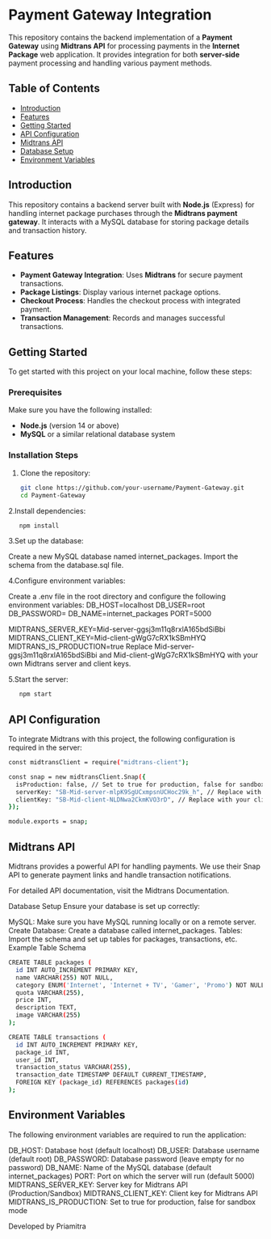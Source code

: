 # Payment Gateway Integration

This repository contains the backend implementation of a **Payment Gateway** using **Midtrans API** for processing payments in the **Internet Package** web application. It provides integration for both **server-side** payment processing and handling various payment methods.

## Table of Contents

- [Introduction](#introduction)
- [Features](#features)
- [Getting Started](#getting-started)
- [API Configuration](#api-configuration)
- [Midtrans API](#midtrans-api)
- [Database Setup](#database-setup)
- [Environment Variables](#environment-variables)

## Introduction

This repository contains a backend server built with **Node.js** (Express) for handling internet package purchases through the **Midtrans payment gateway**. It interacts with a MySQL database for storing package details and transaction history.

## Features

- **Payment Gateway Integration**: Uses **Midtrans** for secure payment transactions.
- **Package Listings**: Display various internet package options.
- **Checkout Process**: Handles the checkout process with integrated payment.
- **Transaction Management**: Records and manages successful transactions.

## Getting Started

To get started with this project on your local machine, follow these steps:

### Prerequisites

Make sure you have the following installed:

- **Node.js** (version 14 or above)
- **MySQL** or a similar relational database system

### Installation Steps

1. Clone the repository:

   ```bash
   git clone https://github.com/your-username/Payment-Gateway.git
   cd Payment-Gateway
   
2.Install dependencies:
```bash
   npm install
```

3.Set up the database:

Create a new MySQL database named internet_packages.
Import the schema from the database.sql file.

4.Configure environment variables:

Create a .env file in the root directory and configure the following environment variables:
DB_HOST=localhost
DB_USER=root
DB_PASSWORD=
DB_NAME=internet_packages
PORT=5000

MIDTRANS_SERVER_KEY=Mid-server-ggsj3m11q8rxlA165bdSiBbi
MIDTRANS_CLIENT_KEY=Mid-client-gWgG7cRX1kSBmHYQ
MIDTRANS_IS_PRODUCTION=true
Replace Mid-server-ggsj3m11q8rxlA165bdSiBbi and Mid-client-gWgG7cRX1kSBmHYQ with your own Midtrans server and client keys.

5.Start the server:
```bash
   npm start
```
## API Configuration
To integrate Midtrans with this project, the following configuration is required in the server:
```bash
const midtransClient = require("midtrans-client");

const snap = new midtransClient.Snap({
  isProduction: false, // Set to true for production, false for sandbox mode
  serverKey: "SB-Mid-server-mlpK9SgUCxmpsnUCHoc29k_h", // Replace with your server key
  clientKey: "SB-Mid-client-NLDNwa2CkmKVO3rD", // Replace with your client key
});

module.exports = snap;
```

## Midtrans API
Midtrans provides a powerful API for handling payments. We use their Snap API to generate payment links and handle transaction notifications.

For detailed API documentation, visit the Midtrans Documentation.

Database Setup
Ensure your database is set up correctly:

MySQL: Make sure you have MySQL running locally or on a remote server.
Create Database: Create a database called internet_packages.
Tables: Import the schema and set up tables for packages, transactions, etc.
Example Table Schema
```bash
CREATE TABLE packages (
  id INT AUTO_INCREMENT PRIMARY KEY,
  name VARCHAR(255) NOT NULL,
  category ENUM('Internet', 'Internet + TV', 'Gamer', 'Promo') NOT NULL,
  quota VARCHAR(255),
  price INT,
  description TEXT,
  image VARCHAR(255)
);

CREATE TABLE transactions (
  id INT AUTO_INCREMENT PRIMARY KEY,
  package_id INT,
  user_id INT,
  transaction_status VARCHAR(255),
  transaction_date TIMESTAMP DEFAULT CURRENT_TIMESTAMP,
  FOREIGN KEY (package_id) REFERENCES packages(id)
);
```
## Environment Variables
The following environment variables are required to run the application:

DB_HOST: Database host (default localhost)
DB_USER: Database username (default root)
DB_PASSWORD: Database password (leave empty for no password)
DB_NAME: Name of the MySQL database (default internet_packages)
PORT: Port on which the server will run (default 5000)
MIDTRANS_SERVER_KEY: Server key for Midtrans API (Production/Sandbox)
MIDTRANS_CLIENT_KEY: Client key for Midtrans API
MIDTRANS_IS_PRODUCTION: Set to true for production, false for sandbox mode

Developed by Priamitra
